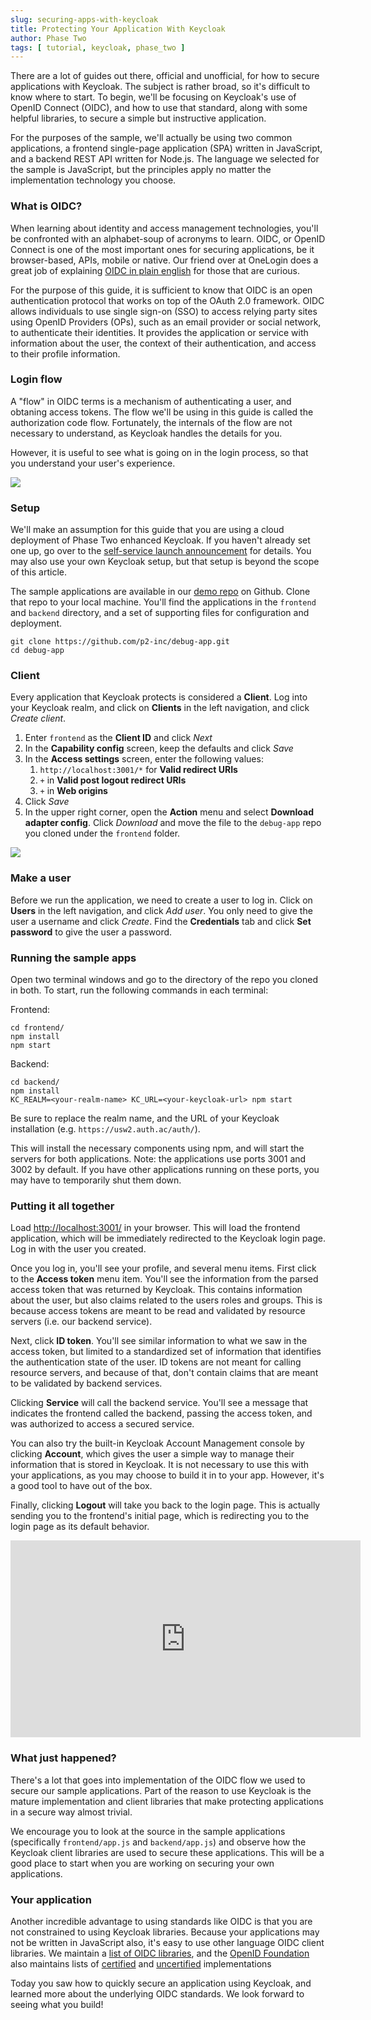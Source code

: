 ```yaml
---
slug: securing-apps-with-keycloak
title: Protecting Your Application With Keycloak
author: Phase Two
tags: [ tutorial, keycloak, phase_two ]
---
```


There are a lot of guides out there, official and unofficial, for how to secure applications with Keycloak. The subject is rather broad, so it's difficult to know where to start. To begin, we'll be focusing on Keycloak's use of OpenID Connect (OIDC), and how to use that standard, along with some helpful libraries, to secure a simple but instructive application. 

For the purposes of the sample, we'll actually be using two common applications, a frontend single-page application (SPA) written in JavaScript, and a backend REST API written for Node.js. The language we selected for the sample is JavaScript, but the principles apply no matter the implementation technology you choose.

### What is OIDC?

When learning about identity and access management technologies, you'll be confronted with an alphabet-soup of acronyms to learn. OIDC, or OpenID Connect is one of the most important ones for securing applications, be it browser-based, APIs, mobile or native. Our friend over at OneLogin does a great job of explaining [OIDC in plain english](https://www.onelogin.com/blog/openid-connect-explained-in-plain-english-2) for those that are curious.

For the purpose of this guide, it is sufficient to know that OIDC is an open authentication protocol that works on top of the OAuth 2.0 framework. OIDC allows individuals to use single sign-on (SSO) to access relying party sites using OpenID Providers (OPs), such as an email provider or social network, to authenticate their identities. It provides the application or service with information about the user, the context of their authentication, and access to their profile information.

### Login flow

A "flow" in OIDC terms is a mechanism of authenticating a user, and obtaning access tokens. The flow we'll be using in this guide is called the authorization code flow. Fortunately, the internals of the flow are not necessary to understand, as Keycloak handles the details for you. 

However, it is useful to see what is going on in the login process, so that you understand your user's experience.

![](/blog/2022-10-17-authentication-flow.png)

### Setup

We'll make an assumption for this guide that you are using a cloud deployment of Phase Two enhanced Keycloak. If you haven't already set one up, go over to the [self-service launch announcement](self-service) for details. You may also use your own Keycloak setup, but that setup is beyond the scope of this article.

The sample applications are available in our [demo repo](https://github.com/p2-inc/debug-app) on Github. Clone that repo to your local machine. You'll find the applications in the `frontend` and `backend` directory, and a set of supporting files for configuration and deployment.

```
git clone https://github.com/p2-inc/debug-app.git
cd debug-app
```

### Client

Every application that Keycloak protects is considered a **Client**. Log into your Keycloak realm, and click on **Clients** in the left navigation, and click *Create client*. 

1. Enter `frontend` as the **Client ID** and click *Next*
2. In the **Capability config** screen, keep the defaults and click *Save*
3. In the **Access settings** screen, enter the following values:
    1. `http://localhost:3001/*` for **Valid redirect URIs**
	2. `+` in **Valid post logout redirect URIs**
	3. `+` in **Web origins**
4. Click *Save*
4. In the upper right corner, open the **Action** menu and select **Download adapter config**. Click *Download* and move the file to the `debug-app` repo you cloned under the `frontend` folder.

![](/blog/2022-10-17-client-setup.png)

### Make a user

Before we run the application, we need to create a user to log in. Click on **Users** in the left navigation, and click *Add user*. You only need to give the user a username and click *Create*. Find the **Credentials** tab and click **Set password** to give the user a password.

### Running the sample apps

Open two terminal windows and go to the directory of the repo you cloned in both. To start, run the following commands in each terminal:

Frontend:
```
cd frontend/
npm install
npm start
```
Backend:
```
cd backend/
npm install
KC_REALM=<your-realm-name> KC_URL=<your-keycloak-url> npm start
```
Be sure to replace the realm name, and the URL of your Keycloak installation (e.g. `https://usw2.auth.ac/auth/`).

This will install the necessary components using npm, and will start the servers for both applications. Note: the applications use ports 3001 and 3002 by default. If you have other applications running on these ports, you may have to temporarily shut them down.

### Putting it all together

Load <a href="http://localhost:3001/" target="_blank">http://localhost:3001/</a> in your browser. This will load the frontend application, which will be immediately redirected to the Keycloak login page. Log in with the user you created.

Once you log in, you'll see your profile, and several menu items. First click to the **Access token** menu item. You'll see the information from the parsed access token that was returned by Keycloak. This contains information about the user, but also claims related to the users roles and groups. This is because access tokens are meant to be read and validated by resource servers (i.e. our backend service).

Next, click **ID token**. You'll see similar information to what we saw in the access token, but limited to a standardized set of information that identifies the authentication state of the user. ID tokens are not meant for calling resource servers, and because of that, don't contain claims that are meant to be validated by backend services.

Clicking **Service** will call the backend service. You'll see a message that indicates the frontend called the backend, passing the access token, and was authorized to access a secured service. 

You can also try the built-in Keycloak Account Management console by clicking **Account**, which gives the user a simple way to manage their information that is stored in Keycloak. It is not necessary to use this with your applications, as you may choose to build it in to your app. However, it's a good tool to have out of the box.

Finally, clicking **Logout** will take you back to the login page. This is actually sending you to the frontend's initial page, which is redirecting you to the login page as its default behavior.

<iframe width="560" height="315" src="https://www.youtube.com/embed/Wi9qipIDi4w" title="YouTube video player" frameborder="0" allow="accelerometer; autoplay; clipboard-write; encrypted-media; gyroscope; picture-in-picture" allowfullscreen></iframe>

### What just happened?

There's a lot that goes into implementation of the OIDC flow we used to secure our sample applications. Part of the reason to use Keycloak is the mature implementation and client libraries that make protecting applications in a secure way almost trivial. 

We encourage you to look at the source in the sample applications (specifically `frontend/app.js` and `backend/app.js`) and observe how the Keycloak client libraries are used to secure these applications. This will be a good place to start when you are working on securing your own applications.

### Your application

Another incredible advantage to using standards like OIDC is that you are not constrained to using Keycloak libraries. Because your applications may not be written in JavaScript also, it's easy to use other language OIDC client libraries. We maintain a [list of OIDC libraries](/docs/securing-applications/#libraries), and the [OpenID Foundation](https://openid.net/) also maintains lists of [certified](https://openid.net/developers/certified/) and [uncertified](https://openid.net/developers/uncertified/) implementations

Today you saw how to quickly secure an application using Keycloak, and learned more about the underlying OIDC standards. We look forward to seeing what you build!
